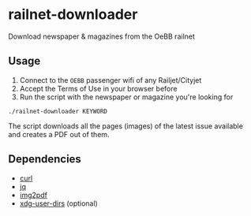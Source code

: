 # railnet-downloader

Download newspaper & magazines from the OeBB railnet

## Usage

1. Connect to the `OEBB` passenger wifi of any Railjet/Cityjet
2. Accept the Terms of Use in your browser before
3. Run the script with the newspaper or magazine you're looking for

```
./railnet-downloader KEYWORD
```

The script downloads all the pages (images) of the latest issue available and creates a PDF out of them.

## Dependencies

- [curl](https://curl.haxx.se/)
- [jq](https://stedolan.github.io/jq/)
- [img2pdf](https://gitlab.mister-muffin.de/josch/img2pdf)
- [xdg-user-dirs](https://freedesktop.org/wiki/Software/xdg-user-dirs/) (optional)
